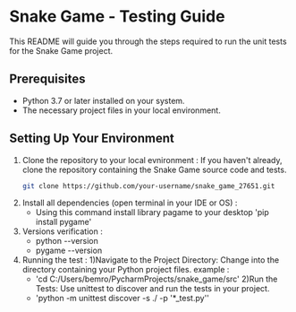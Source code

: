 # Snake Game - Testing Guide

This README will guide you through the steps required to run the unit tests for the Snake Game project.

## Prerequisites

- Python 3.7 or later installed on your system.
- The necessary project files in your local environment.

## Setting Up Your Environment

1. Clone the repository to your local evnironment : 
If you haven't already, clone the repository containing the Snake Game source code and tests.
   ```bash
   git clone https://github.com/your-username/snake_game_27651.git
2. Install all dependencies (open terminal in your IDE or OS) : 
   - Using this command install library pagame to your desktop 'pip install pygame'
3. Versions verification :
   - python --version
   - pygame --version
4. Running the test :
  1)Navigate to the Project Directory: Change into the directory containing your Python project files.
   example :
    - 'cd C:/Users/bemro/PycharmProjects/snake_game/src'
  2)Run the Tests: Use unittest to discover and run the tests in your project.
    - 'python -m unittest discover -s ./ -p '*_test.py''
  

